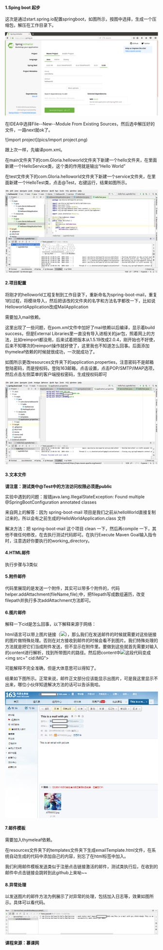 #### 1.Sping boot 起步

这次是通过start.spring.io配置springboot，如图所示，按图中选择，生成一个压缩包，解压在工作目录下。

![start.spring.io](pics/start.spring.io.png)

在IDEA中选择File--New--Module From Existing Sources，然后选中解压好的文件，一路next就ok了。

![import project](pics/import project.png)

跟上次一样，先编译pom.xml。

在main文件夹下的com.Gloria.helloworld文件夹下新建一个hello文件夹，在里面新建一个HelloService类，这个类的作用就是输出“Hello World”

在test文件夹下的com.Gloria.helloworld文件夹下新建一个service文件夹，在里面新建一个HelloTest类，点击@Test，右键运行，结果如图所示。

![helloworld](pics/helloworld.png)

#### 2.项目配置

将刚才的helloworld工程复制到工作目录下，重新命名为spring-boot-mail，重复1的过程，将模块导入，然后把该改的文件夹的名字和方法名字都改一下，比如说HelloworldApplication改成MailApplication

需要加入mail依赖。

这里出现了一些问题，在pom.xml文件中加好了mail依赖以后编译，显示着build success，但是External Libraries里一直没有导入进相关的jar包，照着网上的方法，比如reimport都没用，后来试着把版本从1.5.19改成2.0.4，刚开始也不好使，后来不知哪次的reimport操作就好使了，这里我也不知道怎么回事。后面添加thymeleaf依赖的时候就很成功，一次就成功了。

如图所示更改resources文件夹下的application.properties，注意密码不是邮箱登陆密码，而是授权码，登陆163邮箱，点击设置，点击POP/SMTP/IMAP选项，然后点击左侧菜单的客户端授权密码，生成授权码即可

![property](pics/property.png)

#### 3.文本文件

**请注意：测试类中@Test中的方法访问权限必须是public**

实验中遇到的问题：报错java.lang.IllegalStateException: Found multiple @SpringBootConfiguration annotated classes

来自网上的解答：因为 spring-boot-mail 项目是我们之前从helloWorld直接复制过来的，所以会有之前生成的HelloWorldApplication.class 文件

解决方法：把 spring-boot-mail 这个项目 clean 一下，然后再compile 一下，其他不做任何修改，在去执行测试代码即可。在执行Execute Maven Goal输入指令时，注意选好你要执行的working_directory。

#### 4.HTML邮件

执行步骤与3类似

#### 5.附件邮件

代码里展现的是发送一个附件，其实可以带多个附件的，代码helper.addAttachment(fileName,file);中，把filepath写成数组遍历，改变filepath并执行多次addAttachment方法即可。

#### 6.图片邮件

解释一下cid是怎么回事，以下解释来源于网络：

html语言可以带上图片链接（<img src=”c:/test.jpg”></img>），那么我们在发送邮件的时候就需要对这些链接的图片做特殊处理。否则在对方接收到邮件的时候会看不到图片。我们特殊处理的方法就是把它们当成附件发送，但不显示在附件里。要做到这些就首先需要对输入的content进行解析，找到所带图片的路径。然后把content中<img src=”c:/test.jpg”></img>这段代码变成<img src=” cid:IMG”></img>

可能解释不完全准确，但是大体意思可以得知了。

结果如下图所示。正常来说，邮件正文部分应该能显示出图片，可是我这里显示不出来，哪位小伙伴知道解决方法的话可以告诉我哈。

![mail](pics/mail.PNG)

#### 7.邮件模板

需要加入thymeleaf依赖。

在resources文件夹下的templates文件夹下生成emailTemplate.html文件，在系统自动生成的代码中添加自己的内容，别忘了在html标签中加入<html lang="en" xmlns:th="http://www.thymeleaf.org">。

我们利用邮件模板发送类似于注册点击链接激活的邮件，测试类执行后，在收到的邮件中点击链接会跳转到此github上来呦~~

#### 8.异常处理

以发送图片的邮件方法为例展示了对异常的处理，包括加入日志等，效果如图所示。具体可以看代码。

![exception](pics/exception.PNG)



**课程来源：慕课网**